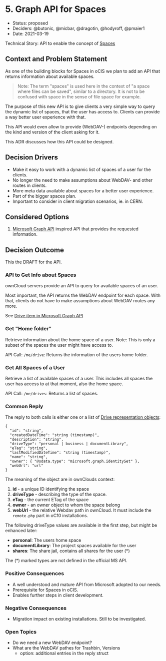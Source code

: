 # 5. Graph API for Spaces

* Status: proposed
* Deciders: @butonic, @micbar, @dragotin, @hodyroff, @pmaier1
* Date: 2021-03-19

Technical Story: API to enable the concept of [Spaces](https://github.com/owncloud/enterprise/issues/3863)

## Context and Problem Statement

As one of the building blocks for Spaces in oCIS we plan to add an API that returns information about available spaces.

> Note: The term "spaces" is used here in the context of "a space where files can be saved", similar to a directory. It is not to be confused with space in the sense of file space for example.

The purpose of this new API is to give clients a very simple way to query the dynamic list of spaces, that the user has access to. Clients can provide a way better user experience with that.

This API would even allow to provide (WebDAV-) endpoints depending on the kind and version of the client asking for it.

This ADR discusses how this API could be designed.

## Decision Drivers

- Make it easy to work with a dynamic list of spaces of a user for the clients.
- No longer the need to make assumptions about WebDAV- and other routes in clients.
- More meta data available about spaces for a better user experience.
- Part of the bigger spaces plan.
- Important to consider in client migration scenarios, ie. in CERN.

## Considered Options

1. [Microsoft Graph API](https://developer.microsoft.com/en-us/graph) inspired API that provides the requested information.

## Decision Outcome

This the DRAFT for the API.

### API to Get Info about Spaces

ownCloud servers provide an API to query for available spaces of an user.

Most important, the API returns the WebDAV endpoint for each space. With that, clients do not have to make assumptions about WebDAV routes any more.

See [Drive item in Microsoft Graph API](https://docs.microsoft.com/de-de/graph/api/resources/onedrive?view=graph-rest-1.0)

### Get "Home folder"

Retrieve information about the home space of a user. Note: This is only a subset of the spaces the user might have access to.

API Call: `/me/drive`: Returns the information of the users home folder.

### Get All Spaces of a User

Retrieve a list of available spaces of a user. This includes all spaces the user has access to at that moment, also the home space.

API Call: `/me/drives`: Returns a list of spaces.

### Common Reply

The reply to both calls is either one or a list of [Drive representation objects](https://docs.microsoft.com/de-de/graph/api/resources/drive?view=graph-rest-1.0):

```
{
  "id": "string",
  "createdDateTime": "string (timestamp)",
  "description": "string",
  "driveType": "personal | business | documentLibrary",
  "eTag": "string",
  "lastModifiedDateTime": "string (timestamp)",
  "name": "string",
  "owner": { "@odata.type": "microsoft.graph.identitySet" },
  "webUrl": "url"
}

```

The meaning of the object are in ownClouds context:

1. **id** - a unique ID identifying the space
2. **driveType** - describing the type of the space.
3. **eTag** - the current ETag of the space
4. **owner** - an owner object to whom the space belong
5. **webUrl** - the relative Webdav path in ownCloud. It must include the `remote.php` part in oC10 installations.


The following driveType values are available in the first step, but might be enhanced later:

* **personal**: The users home space
* **documentLibrary**: The project spaces available for the user
* **shares**: The share jail, contains all shares for the user (*)

The (*) marked types are not defined in the official MS API.

### Positive Consequences

- A well understood and mature API from Microsoft adopted to our needs.
- Prerequisite for Spaces in oCIS.
- Enables further steps in client development.

### Negative Consequences

- Migration impact on existing installations. Still to be investigated.

### Open Topics

- Do we need a new WebDAV endpoint?
- What are the WebDAV pathes for Trashbin, Versions
	+ option: additional entries in the reply struct
